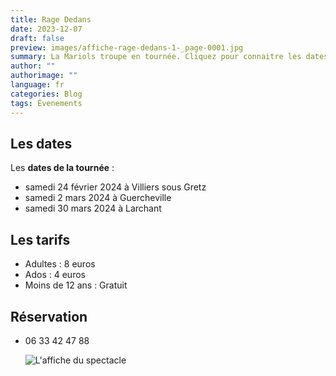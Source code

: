 ```yaml
---
title: Rage Dedans
date: 2023-12-07
draft: false
preview: images/affiche-rage-dedans-1-_page-0001.jpg
summary: La Mariols troupe en tournée. Cliquez pour connaitre les dates.
author: ""
authorimage: ""
language: fr
categories: Blog
tags: Évenements
---
```

## Les dates

Les **dates de la tournée** :

* samedi 24 février 2024 à Villiers sous Gretz
* samedi 2 mars 2024 à Guercheville
* samedi 30 mars 2024 à Larchant

## Les tarifs

* Adultes : 8 euros
* Ados : 4 euros
* Moins de 12 ans : Gratuit

## Réservation

* 06 33 42 47 88

  ![](images/affiche-rage-dedans-1-_page-0001.jpg "L'affiche du spectacle")
